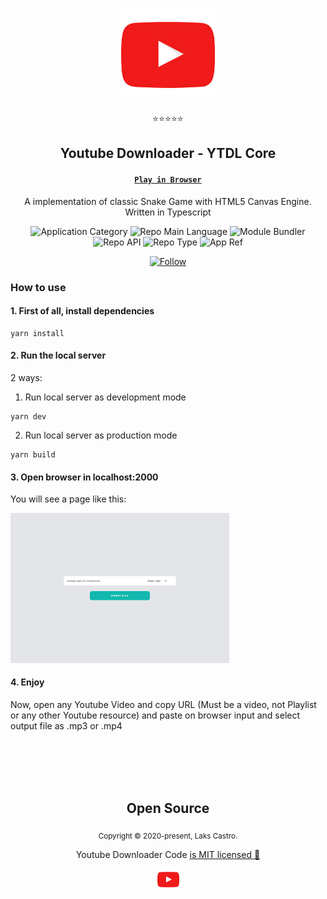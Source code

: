 <p align="center">
  <img src="/assets/yt-logo.png" width="150" />
</p>
<p align="center">⭐⭐⭐⭐⭐</p>
<h2 align="center">Youtube Downloader - YTDL Core</h2>
<h4 align="center"><a href="https://lakscastro.github.io/snake-game"><code>Play in Browser</code></a></h4>
<p align="center">A implementation of classic Snake Game with HTML5 Canvas Engine. Written in Typescript</p>
<p align="center">
  <img  src="https://img.shields.io/badge/category-general-orange" alt="Application Category" />
  <img  src="https://img.shields.io/badge/language-javascript-yellow" alt="Repo Main Language" />
  <img  src="https://img.shields.io/badge/framework-express-blueviolet" alt="Module Bundler" />
  <img  src="https://img.shields.io/badge/architecture-factory_functions-blueviolet" alt="Repo API" />
  <img  src="https://img.shields.io/badge/type-project-success" alt="Repo Type" />
  <img  src="https://img.shields.io/badge/name-youtube_downloader-red" alt="App Ref" />
</p>

<p align="center">
  <a href="https://www.linkedin.com/in/lakscastro" target="_blank">
    <img src="https://img.shields.io/twitter/url?label=Connect%20%40LaksCastro&logo=linkedin&url=https%3A%2F%2Fwww.twitter.com%2Flakscastro%2F" alt="Follow" />
  </a>
</p>

### How to use

#### 1. First of all, install dependencies
```
yarn install
```

#### 2. Run the local server
2 ways:

1. Run local server as development mode
```
yarn dev
```

2. Run local server as production mode
```
yarn build
```

#### 3. Open browser in localhost:2000
You will see a page like this:

<img src="/assets/ytdl-print.png" width="350" alt="printscreen">

#### 4. Enjoy
Now, open any Youtube Video and copy URL (Must be a video, not Playlist or any other Youtube resource) and paste on browser input and select output file as .mp3 or .mp4

<br>
<br>
<br>
<br>

<h2 align="center">
  Open Source
</h2>
<p align="center">
  <sub>Copyright © 2020-present, Laks Castro.</sub>
</p>
<p align="center">Youtube Downloader Code <a href="https://github.com/LaksCastro/youtube-downloader/blob/master/LICENSE.md">is MIT licensed 💖</a></p>
<p align="center">
  <img src="./assets/yt-logo.png" width="35" />
</p>

